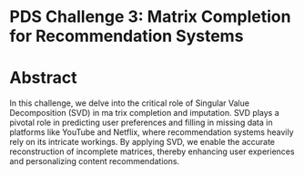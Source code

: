 # PDS Challenge 3: Matrix Completion for Recommendation Systems
# Abstract
 In this challenge, we delve into the critical role of Singular Value Decomposition (SVD) in ma
trix completion and imputation. SVD plays a pivotal role in predicting user preferences and filling
 in missing data in platforms like YouTube and Netflix, where recommendation systems heavily rely
 on its intricate workings. By applying SVD, we enable the accurate reconstruction of incomplete
 matrices, thereby enhancing user experiences and personalizing content recommendations.
